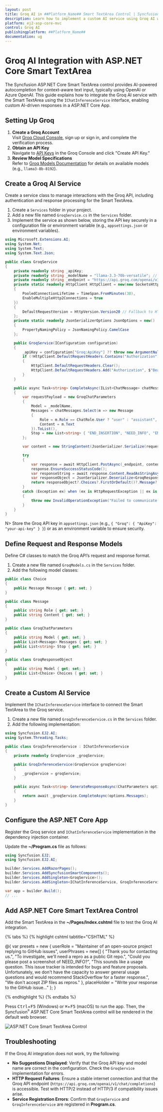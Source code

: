 ```yaml
---
layout: post
title: Groq AI in ##Platform_Name## Smart TextArea Control | Syncfusion
description: Learn how to implement a custom AI service using Groq AI with ##Platform_Name## Smart TextArea control of Syncfusion Essential JS 2 and more details.
platform: ej2-asp-core-mvc
control: Groq AI
publishingplatform: ##Platform_Name##
documentation: ug
---
```


# Groq AI Integration with ASP.NET Core Smart TextArea

The Syncfusion ASP.NET Core Smart TextArea control provides AI-powered autocompletion for context-aware text input, typically using OpenAI or Azure OpenAI. This guide explains how to integrate the Groq AI service with the Smart TextArea using the `IChatInferenceService` interface, enabling custom AI-driven responses in a ASP.NET Core App.

## Setting Up Groq

1. **Create a Groq Account**  
   Visit [Groq Cloud Console](https://console.groq.com), sign up or sign in, and complete the verification process.
2. **Obtain an API Key**  
   Navigate to [API Keys](https://console.groq.com/keys) in the Groq Console and click "Create API Key."
3. **Review Model Specifications**  
   Refer to [Groq Models Documentation](https://console.groq.com/docs/models) for details on available models (e.g., `llama3-8b-8192`).

## Create a Groq AI Service

Create a service class to manage interactions with the Groq API, including authentication and response processing for the Smart TextArea.

1. Create a `Services` folder in your project.
2. Add a new file named `GroqService.cs` in the `Services` folder.
3. Implement the service as shown below, storing the API key securely in a configuration file or environment variable (e.g., `appsettings.json` or environment variables).

```csharp
using Microsoft.Extensions.AI;
using System.Net;
using System.Text;
using System.Text.Json;

public class GroqService
{
    private readonly string _apiKey;
    private readonly string _modelName = "llama-3.3-70b-versatile"; // Example model
    private readonly string _endpoint = "https://api.groq.com/openai/v1/chat/completions";
    private static readonly HttpClient HttpClient = new(new SocketsHttpHandler
    {
        PooledConnectionLifetime = TimeSpan.FromMinutes(30),
        EnableMultipleHttp2Connections = true
    })
    {
        DefaultRequestVersion = HttpVersion.Version20 // Fallback to HTTP/2 for broader compatibility
    };
    private static readonly JsonSerializerOptions JsonOptions = new()
    {
        PropertyNamingPolicy = JsonNamingPolicy.CamelCase
    };

    public GroqService(IConfiguration configuration)
    {
        _apiKey = configuration["Groq:ApiKey"] ?? throw new ArgumentNullException("Groq API key is missing.");
        if (!HttpClient.DefaultRequestHeaders.Contains("Authorization"))
        {
            HttpClient.DefaultRequestHeaders.Clear();
            HttpClient.DefaultRequestHeaders.Add("Authorization", $"Bearer {_apiKey}");
        }
    }

    public async Task<string> CompleteAsync(IList<ChatMessage> chatMessages)
    {
        var requestPayload = new GroqChatParameters
        {
            Model = _modelName,
            Messages = chatMessages.Select(m => new Message
            {
                Role = m.Role == ChatRole.User ? "user" : "assistant",
                Content = m.Text
            }).ToList(),
            Stop = new List<string> { "END_INSERTION", "NEED_INFO", "END_RESPONSE" } // Configurable stop sequences
        };

        var content = new StringContent(JsonSerializer.Serialize(requestPayload, JsonOptions), Encoding.UTF8, "application/json");

        try
        {
            var response = await HttpClient.PostAsync(_endpoint, content);
            response.EnsureSuccessStatusCode();
            var responseString = await response.Content.ReadAsStringAsync();
            var responseObject = JsonSerializer.Deserialize<GroqResponseObject>(responseString, JsonOptions);
            return responseObject?.Choices?.FirstOrDefault()?.Message?.Content ?? "No response from model.";
        }
        catch (Exception ex) when (ex is HttpRequestException || ex is JsonException)
        {
            throw new InvalidOperationException("Failed to communicate with Groq API.", ex);
        }
    }
}
```

N> Store the Groq API key in `appsettings.json` (e.g., `{ "Groq": { "ApiKey": "your-api-key" } }`) or as an environment variable to ensure security.

## Define Request and Response Models

Define C# classes to match the Groq API’s request and response format.

1. Create a new file named `GroqModels.cs` in the `Services` folder.
2. Add the following model classes:

```csharp
public class Choice
{
    public Message Message { get; set; }
}

public class Message
{
    public string Role { get; set; }
    public string Content { get; set; }
}

public class GroqChatParameters
{
    public string Model { get; set; }
    public List<Message> Messages { get; set; }
    public List<string> Stop { get; set; }
}

public class GroqResponseObject
{
    public string Model { get; set; }
    public List<Choice> Choices { get; set; }
}
```

## Create a Custom AI Service

Implement the `IChatInferenceService` interface to connect the Smart TextArea to the Groq service.

1. Create a new file named `GroqInferenceService.cs` in the `Services` folder.
2. Add the following implementation:

```csharp
using Syncfusion.EJ2.AI;
using System.Threading.Tasks;

public class GroqInferenceService : IChatInferenceService
{
    private readonly GroqService _groqService;

    public GroqInferenceService(GroqService groqService)
    {
        _groqService = groqService;
    }

    public async Task<string> GenerateResponseAsync(ChatParameters options)
    {
        return await _groqService.CompleteAsync(options.Messages);
    }
}
```

## Configure the ASP.NET Core App

Register the Groq service and `IChatInferenceService` implementation in the dependency injection container.

Update the **~/Program.cs** file as follows:

```csharp
using Syncfusion.EJ2;
using Syncfusion.EJ2.AI;

builder.Services.AddRazorPages();
builder.Services.AddSyncfusionSmartComponents();
builder.Services.AddSingleton<GroqService>();
builder.Services.AddSingleton<IChatInferenceService, GroqInferenceService>();

var app = builder.Build();
// ...
```

## Add ASP.NET Core Smart TextArea Control

Add the Smart TextArea in the **~/Pages/Index.cshtml** file to test the Groq AI integration.

{% tabs %}
{% highlight cshtml tabtitle="CSHTML" %}

@{
    var presets = new { 
        userRole = "Maintainer of an open-source project replying to GitHub issues",
        userPhrases = new[] { "Thank you for contacting us.", "To investigate, we'll need a repro as a public Git repo.", "Could you please post a screenshot of NEED_INFO?", "This sounds like a usage question. This issue tracker is intended for bugs and feature proposals. Unfortunately, we don't have the capacity to answer general usage questions and would recommend StackOverflow for a faster response.", "We don't accept ZIP files as repros." }, 
        placeHolder = "Write your response to the GitHub issue..." };
}

<ejs-smarttextarea id="smartTextarea" user-role="@presets.userRole" user-phrases="@presets.userPhrases" width="75%" placeholder="@presets.placeHolder" floatLabelType="Auto" rows="5"></ejs-smarttextarea>

{% endhighlight %}
{% endtabs %}

Press <kbd>Ctrl</kbd>+<kbd>F5</kbd> (Windows) or <kbd>⌘</kbd>+<kbd>F5</kbd> (macOS) to run the app. Then, the Syncfusion<sup style="font-size:70%">&reg;</sup> ASP.NET Core 
Smart TextArea control will be rendered in the default web browser.

![ASP.NET Core Smart TextArea Control](../images/SmartTextArea.gif)

## Troubleshooting

If the Groq AI integration does not work, try the following:
- **No Suggestions Displayed**: Verify that the Groq API key and model name are correct in the configuration. Check the `GroqService` implementation for errors.
- **HTTP Request Failures**: Ensure a stable internet connection and that the Groq API endpoint (`https://api.groq.com/openai/v1/chat/completions`) is accessible. Test with HTTP/2 instead of HTTP/3 if compatibility issues arise.
- **Service Registration Errors**: Confirm that `GroqService` and `GroqInferenceService` are registered in **Program.cs**.
